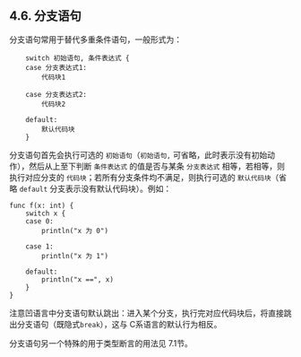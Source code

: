 ## 4.6. 分支语句

分支语句常用于替代多重条件语句，一般形式为：
```wa
    switch 初始语句, 条件表达式 {
    case 分支表达式1:
        代码块1

    case 分支表达式2:
        代码块2

    default:
        默认代码块
    }
```

分支语句首先会执行可选的 `初始语句`（`初始语句,` 可省略，此时表示没有初始动作），然后从上至下判断 `条件表达式` 的值是否与某条 `分支表达式` 相等，若相等，则执行对应分支的 `代码块`；若所有分支条件均不满足，则执行可选的 `默认代码块`（省略 `default` 分支表示没有默认代码块）。例如：

```wa
func f(x: int) {
    switch x {
    case 0:
        println("x 为 0")

    case 1:
        println("x 为 1")

    default:
        println("x ==", x)
    }
}
```

注意凹语言中分支语句默认跳出：进入某个分支，执行完对应代码块后，将直接跳出分支语句（既隐式`break`），这与 C系语言的默认行为相反。

分支语句另一个特殊的用于类型断言的用法见 7.1节。